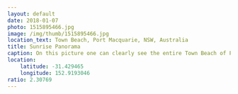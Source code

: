 ```yaml
---
layout: default
date: 2018-01-07
photo: 1515895466.jpg
image: /img/thumb/1515895466.jpg
location_text: Town Beach, Port Macquarie, NSW, Australia
title: Sunrise Panorama
caption: On this picture one can clearly see the entire Town Beach of Port Macquarie. I spent a week there surfing and drinking coffee every morning, and then later relax and visit this beautiful country! This place made me happy.
location:
    latitude: -31.429465
    longitude: 152.9193046
ratio: 2.30769
---
```

